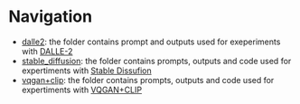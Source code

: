 # Navigation
* [dalle2](https://github.com/Anonimous-Submission/anonymous_submission/tree/main/dalle2): the folder contains prompt and outputs used for exeperiments with [DALLE-2](https://en.wikipedia.org/wiki/DALL-E)
* [stable_diffusion](https://github.com/Anonimous-Submission/anonymous_submission/tree/main/stable_diffusion): the folder contains prompts, outputs and code used for expertiments with [Stable Dissufion](https://en.wikipedia.org/wiki/Stable_Diffusion)
* [vqgan+clip](https://github.com/Anonimous-Submission/anonymous_submission/tree/main/vqgan%2Bclip): the folder contains prompts, outputs and code used for expertiments with [VQGAN+CLIP](https://arxiv.org/abs/2204.08583)
